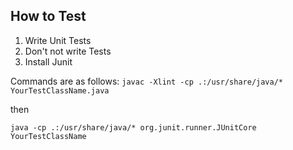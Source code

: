 ## How to Test

1. Write Unit Tests
2. Don't not write Tests
3. Install Junit

Commands are as follows:
`javac -Xlint -cp .:/usr/share/java/* YourTestClassName.java`

then

`java -cp .:/usr/share/java/* org.junit.runner.JUnitCore YourTestClassName`